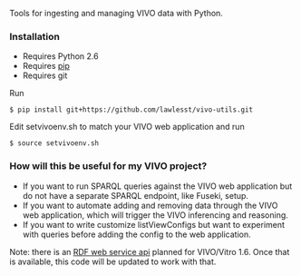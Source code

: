 Tools for ingesting and managing VIVO data with Python.

### Installation

* Requires Python 2.6
* Requires [pip](https://pypi.python.org/pypi/pip)
* Requires git

Run
~~~
$ pip install git+https://github.com/lawlesst/vivo-utils.git
~~~
Edit setvivoenv.sh to match your VIVO web application and run
~~~
$ source setvivoenv.sh
~~~

### How will this be useful for my VIVO project? 

* If you want to run SPARQL queries against the VIVO web application but do not have a separate SPARQL endpoint, like Fuseki, setup.
* If you want to automate adding and removing data through the VIVO web application, which will trigger the VIVO inferencing and reasoning.
* If you want to write customize listViewConfigs but want to experiment with queries before adding the config to the web application.


Note: there is an [RDF web service api](https://wiki.duraspace.org/display/VIVO/RDFServiceRequest+API) planned for VIVO/Vitro 1.6.
Once that is available, this code will be updated to work with that.  
